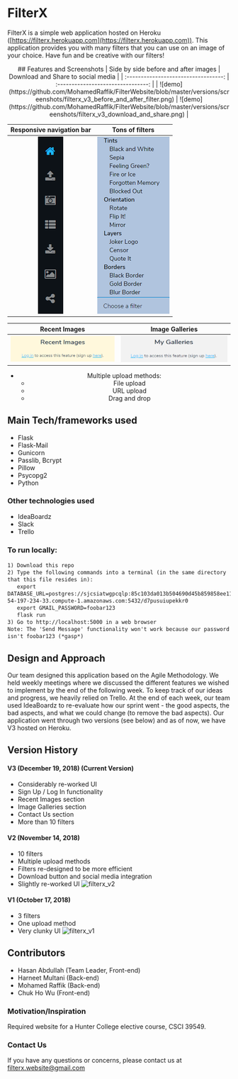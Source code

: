 # FilterX
FilterX is a simple web application hosted on Heroku ([https://filterx.herokuapp.com](https://filterx.herokuapp.com)).
This application provides you with many filters that you can use on an image of your choice.
Have fun and be creative with our filters!


<center>
## Features and Screenshots
| Side by side before and after images | Download and Share to social media |
| :----------------------------------: | :--------------------------------: |
| ![demo](https://github.com/MohamedRaffik/FilterWebsite/blob/master/versions/screenshots/filterx_v3_before_and_after_filter.png) | ![demo](https://github.com/MohamedRaffik/FilterWebsite/blob/master/versions/screenshots/filterx_v3_download_and_share.png) |

| Responsive navigation bar | Tons of filters |
| :-----------------------: | :-------------: |
| ![demo](https://github.com/MohamedRaffik/FilterWebsite/blob/master/versions/screenshots/filterx_v3_nav_bar.png) | ![demo](https://github.com/MohamedRaffik/FilterWebsite/blob/master/versions/screenshots/filterx_v3_multiple_filters.png) |

| Recent Images | Image Galleries |
| :-----------: | :-------------: |
| ![demo](https://github.com/MohamedRaffik/FilterWebsite/blob/master/versions/screenshots/filterx_v3_recent_images.png) | ![demo](https://github.com/MohamedRaffik/FilterWebsite/blob/master/versions/screenshots/filterx_v3_my_galleries.png) |

- Multiple upload methods:
  - File upload
  - URL upload
  - Drag and drop

</center>

## Main Tech/frameworks used
- Flask
- Flask-Mail
- Gunicorn
- Passlib, Bcrypt
- Pillow
- Psycopg2
- Python

### Other technologies used
- IdeaBoardz
- Slack
- Trello

### To run locally:
    1) Download this repo
    2) Type the following commands into a terminal (in the same directory that this file resides in):
       export DATABASE_URL=postgres://sjcsiatwgpcqlp:85c103da013b504690d45b859858ee11f0bd8206eb15fc6884e15aa7fabf65a4@ec2-54-197-234-33.compute-1.amazonaws.com:5432/d7pusuiupekkr0
       export GMAIL_PASSWORD=foobar123
       flask run
    3) Go to http://localhost:5000 in a web browser
    Note: The 'Send Message' functionality won't work because our password isn't foobar123 (*gasp*)

## Design and Approach
Our team designed this application based on the Agile Methodology. We held weekly meetings where we discussed
the different features we wished to implement by the end of the following week. To keep track of our ideas and
progress, we heavily relied on Trello. At the end of each week, our team used IdeaBoardz to re-evaluate how
our sprint went - the good aspects, the bad aspects, and what we could change (to remove the bad aspects).
Our application went through two versions (see below) and as of now, we have V3 hosted on Heroku.

## Version History
#### V3 (December 19, 2018) (Current Version)
- Considerably re-worked UI
- Sign Up / Log In functionality
- Recent Images section
- Image Galleries section
- Contact Us section
- More than 10 filters

#### V2 (November 14, 2018)
- 10 filters
- Multiple upload methods
- Filters re-designed to be more efficient
- Download button and social media integration
- Slightly re-worked UI
![filterx_v2](https://user-images.githubusercontent.com/37593075/49114920-6089d880-f267-11e8-8234-c5b4dd6424c8.png)

#### V1 (October 17, 2018)
- 3 filters
- One upload method
- Very clunky UI
![filterx_v1](https://user-images.githubusercontent.com/37593075/49114893-523bbc80-f267-11e8-880e-429f7401b287.png)

## Contributors
- Hasan Abdullah (Team Leader, Front-end)
- Harneet Multani (Back-end)
- Mohamed Raffik (Back-end)
- Chuk Ho Wu (Front-end)

### Motivation/Inspiration
Required website for a Hunter College elective course, CSCI 39549.

### Contact Us
If you have any questions or concerns, please contact us at [filterx.website@gmail.com](mailto:filterx.website@gmail.com)